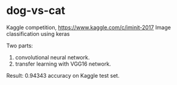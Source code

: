 # dog-vs-cat
Kaggle competition, https://www.kaggle.com/c/iminit-2017
Image classification using keras

Two parts:
1. convolutional neural network.
2. transfer learning with VGG16 network.

Result:
0.94343 accuracy on Kaggle test set.
